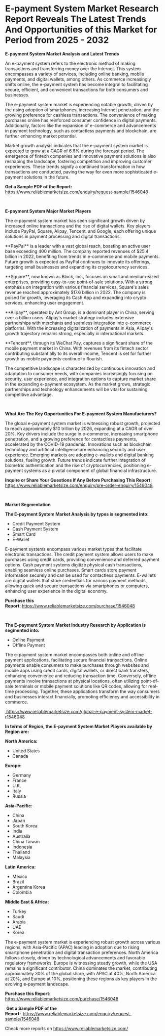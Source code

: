 <p><h1>E-payment System Market Research Report Reveals The Latest Trends And Opportunities of this Market for Period from 2025 - 2032</h1></p><p><strong>E-payment System Market Analysis and Latest Trends</strong></p>
<p><p>An e-payment system refers to the electronic method of making transactions and transferring money over the Internet. This system encompasses a variety of services, including online banking, mobile payments, and digital wallets, among others. As commerce increasingly shifts online, the e-payment system has become integral to facilitating secure, efficient, and convenient transactions for both consumers and businesses.</p><p>The e-payment system market is experiencing notable growth, driven by the rising adoption of smartphones, increasing Internet penetration, and the growing preference for cashless transactions. The convenience of making purchases online has reinforced consumer confidence in digital payments. Additionally, factors like the expansion of e-commerce and advancements in payment technology, such as contactless payments and blockchain, are further enhancing market potential.</p><p>Market growth analysis indicates that the e-payment system market is expected to grow at a CAGR of 6.6% during the forecast period. The emergence of fintech companies and innovative payment solutions is also reshaping the landscape, fostering competition and improving customer experiences. These trends signify a continued transformation in how transactions are conducted, paving the way for even more sophisticated e-payment solutions in the future.</p></p>
<p><strong>Get a Sample PDF of the Report:&nbsp;</strong> <a href="https://www.reliablemarketsize.com/enquiry/request-sample/1546048?utm_campaign=3131&utm_medium=2&utm_source=Github&utm_content=ia&utm_term=11032025&utm_id=e-payment-system">https://www.reliablemarketsize.com/enquiry/request-sample/1546048</a></p>
<p>&nbsp;</p>
<p><strong>E-payment System Major Market Players</strong></p>
<p><p>The e-payment system market has seen significant growth driven by increased online transactions and the rise of digital wallets. Key players include PayPal, Square, Alipay, Tencent, and Google, each offering unique solutions in payment processing and digital transactions.</p><p>**PayPal** is a leader with a vast global reach, boasting an active user base exceeding 400 million. The company reported revenues of $25.4 billion in 2022, benefiting from trends in e-commerce and mobile payments. Future growth is expected as PayPal continues to innovate its offerings, targeting small businesses and expanding its cryptocurrency services.</p><p>**Square**, now known as Block, Inc., focuses on small and medium-sized enterprises, providing easy-to-use point-of-sale solutions. With a strong emphasis on integration with various financial services, Square's sales revenue reached approximately $17.6 billion in 2022. The company is poised for growth, leveraging its Cash App and expanding into crypto services, enhancing user engagement.</p><p>**Alipay**, operated by Ant Group, is a dominant player in China, serving over a billion users. Alipay's market strategy includes extensive partnerships with merchants and seamless integration into e-commerce platforms. With the increasing digitalization of payments in Asia, Alipay's growth trajectory remains strong, especially in international markets.</p><p>**Tencent**, through its WeChat Pay, captures a significant share of the mobile payment market in China. With revenues from its fintech sector contributing substantially to its overall income, Tencent is set for further growth as mobile payments continue to flourish.</p><p>The competitive landscape is characterized by continuous innovation and adaptation to consumer needs, with companies increasingly focusing on security, user experience, and integration options to capture market share in the expanding e-payment ecosystem. As the market grows, strategic partnerships and technology enhancements will be vital for sustaining competitive advantage.</p></p>
<p>&nbsp;</p>
<p><strong>What Are The Key Opportunities For E-payment System Manufacturers?</strong></p>
<p><p>The global e-payment system market is witnessing robust growth, projected to reach approximately $10 trillion by 2026, expanding at a CAGR of over 20%. Key drivers include the surge in e-commerce, increasing smartphone penetration, and a growing preference for contactless payments, accelerated by the COVID-19 pandemic. Innovations such as blockchain technology and artificial intelligence are enhancing security and user experience. Emerging markets are adopting e-wallets and digital banking solutions, fueling growth. Future trends indicate further integration of biometric authentication and the rise of cryptocurrencies, positioning e-payment systems as a pivotal component of global financial infrastructure.</p></p>
<p><strong>Inquire or Share Your Questions If Any Before Purchasing This Report:</strong> <a href="https://www.reliablemarketsize.com/enquiry/pre-order-enquiry/1546048?utm_campaign=3131&utm_medium=2&utm_source=Github&utm_content=ia&utm_term=11032025&utm_id=e-payment-system">https://www.reliablemarketsize.com/enquiry/pre-order-enquiry/1546048</a></p>
<p>&nbsp;</p>
<p><strong>Market Segmentation</strong></p>
<p><strong>The E-payment System Market Analysis by types is segmented into:</strong></p>
<p><ul><li>Credit Payment System</li><li>Cash Payment System</li><li>Smart Card</li><li>E-Wallet</li></ul></p>
<p><p>E-payment systems encompass various market types that facilitate electronic transactions. The credit payment system allows users to make purchases using credit cards, providing convenience and deferred payment options. Cash payment systems digitize physical cash transactions, enabling seamless online purchases. Smart cards store payment information securely and can be used for contactless payments. E-wallets are digital wallets that store credentials for various payment methods, allowing quick and secure transactions via smartphones or computers, enhancing user experience in the digital economy.</p></p>
<p><strong>Purchase this Report:&nbsp;</strong><a href="https://www.reliablemarketsize.com/purchase/1546048?utm_campaign=3131&utm_medium=2&utm_source=Github&utm_content=ia&utm_term=11032025&utm_id=e-payment-system">https://www.reliablemarketsize.com/purchase/1546048</a></p>
<p>&nbsp;</p>
<p><strong>The E-payment System Market Industry Research by Application is segmented into:</strong></p>
<p><ul><li>Online Payment</li><li>Offline Payment</li></ul></p>
<p><p>The e-payment system market encompasses both online and offline payment applications, facilitating secure financial transactions. Online payments enable consumers to make purchases through websites and mobile apps using credit cards, digital wallets, or direct bank transfers, enhancing convenience and reducing transaction time. Conversely, offline payments involve transactions at physical locations, often utilizing point-of-sale terminals or mobile payment solutions like QR codes, allowing for real-time processing. Together, these applications transform the way consumers and businesses interact financially, promoting efficiency and accessibility in commerce.</p></p>
<p><a href="https://www.reliablemarketsize.com/global-e-payment-system-market-r1546048?utm_campaign=3131&utm_medium=2&utm_source=Github&utm_content=ia&utm_term=11032025&utm_id=e-payment-system">&nbsp;https://www.reliablemarketsize.com/global-e-payment-system-market-r1546048</a></p>
<p><strong>In terms of Region, the E-payment System Market Players available by Region are:</strong></p>
<p>
    <p> <strong> North America: </strong>
        <ul>
            <li>United States</li>
            <li>Canada</li>
        </ul>
        </p> 
    <p> <strong> Europe: </strong>
        <ul>
            <li>Germany</li>
            <li>France</li>
            <li>U.K.</li>
            <li>Italy</li>
            <li>Russia</li>
        </ul>
        </p> 
    <p> <strong> Asia-Pacific: </strong>
        <ul>
            <li>China</li>
            <li>Japan</li>
            <li>South Korea</li>
            <li>India</li>
            <li>Australia</li>
            <li>China Taiwan</li>
            <li>Indonesia</li>
            <li>Thailand</li>
            <li>Malaysia</li>
        </ul>
        </p> 
    <p> <strong> Latin America: </strong>
        <ul>
            <li>Mexico</li>
            <li>Brazil</li>
            <li>Argentina Korea</li>
            <li>Colombia</li>
        </ul>
        </p> 
    <p> <strong> Middle East & Africa: </strong>
        <ul>
            <li>Turkey</li>
            <li>Saudi</li>
            <li>Arabia</li>
            <li>UAE</li>
            <li>Korea</li>
        </ul>
    </p>
    </p>
<p><p>The e-payment system market is experiencing robust growth across various regions, with Asia-Pacific (APAC) leading in adoption due to rising smartphone penetration and digital transaction preferences. North America follows closely, driven by technological advancements and favorable regulatory frameworks. Europe is witnessing steady growth, while the USA remains a significant contributor. China dominates the market, contributing approximately 30% of the global share, with APAC at 40%, North America at 20%, and Europe at 10%, positioning these regions as key players in the evolving e-payment landscape.</p></p>
<p><strong>Purchase this Report: </strong><a href="https://www.reliablemarketsize.com/purchase/1546048?utm_campaign=3131&utm_medium=2&utm_source=Github&utm_content=ia&utm_term=11032025&utm_id=e-payment-system">https://www.reliablemarketsize.com/purchase/1546048</a></p>
<p>&nbsp;<strong>Get a Sample PDF of the Report:&nbsp;&nbsp;</strong><a href="https://www.reliablemarketsize.com/enquiry/request-sample/1546048?utm_campaign=3131&utm_medium=2&utm_source=Github&utm_content=ia&utm_term=11032025&utm_id=e-payment-system">https://www.reliablemarketsize.com/enquiry/request-sample/1546048</a></p>
<p><strong></strong></p>
<p>Check more reports on <a href="https://www.reliablemarketsize.com/?utm_campaign=3131&utm_medium=2&utm_source=Github&utm_content=ia&utm_term=11032025&utm_id=e-payment-system">https://www.reliablemarketsize.com/</a></p>